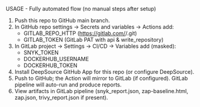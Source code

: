 
USAGE - Fully automated flow (no manual steps after setup)

1) Push this repo to GitHub main branch.
2) In GitHub repo settings -> Secrets and variables -> Actions add:
   - GITLAB_REPO_HTTP (https://gitlab.com/<group>/<repo>.git)
   - GITLAB_TOKEN (GitLab PAT with api & write_repository)
3) In GitLab project -> Settings -> CI/CD -> Variables add (masked):
   - SNYK_TOKEN
   - DOCKERHUB_USERNAME
   - DOCKERHUB_TOKEN
4) Install DeepSource GitHub App for this repo (or configure DeepSource).
5) Push to GitHub; the Action will mirror to GitLab (if configured). GitLab pipeline will auto-run and produce reports.
6) View artifacts in GitLab pipeline (snyk_report.json, zap-baseline.html, zap.json, trivy_report.json if present).
